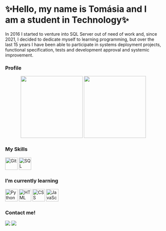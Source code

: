 # ✨Hello, my name is Tomásia and I am a student in Technology✨
In 2016 I started to venture into SQL Server out of need of work and, since 2021, I decided to dedicate myself to learning programming, but over the last 15 years I have been able to participate in systems deployment projects, functional specification, tests and development approval and systemic improvement.


### Profile <!-- Perfil -->
<div align=center>
  <img src="https://github-readme-stats.vercel.app/api?username=tomasiamcm&show_icons=true&theme=buefy&include_all_commits=true&count_private=true" height=200em />
  <img src="https://github-readme-stats.vercel.app/api/top-langs/?username=tomasiamcm&layout=compact&langs_count=7&theme=buefy" height=200em />
</div>
 
### My Skills <!-- Minhas Habilidades -->
  <img alt="Git" src="https://cdn-icons-png.flaticon.com/128/4926/4926624.png" width=40 height=40 /> <img alt="SQL Server"
src="https://cdn-icons-png.flaticon.com/512/5968/5968364.png" width=40 height=40 /> 

### I’m currently learning <!-- Estou estudando no momento -->
<img alt="Python" src="https://cdn-icons-png.flaticon.com/128/5968/5968350.png" width=40 height=40 /> <img alt="HTML"
src="https://cdn-icons-png.flaticon.com/128/5968/5968267.png" width=40 height=40 /> <img alt="CSS" 
src="https://cdn-icons-png.flaticon.com/128/5968/5968242.png" width=40 height=40 /> <img alt="JavaScript"
src="https://cdn-icons-png.flaticon.com/128/5968/5968292.png" width=40 height=40 /> 
  
### Contact me! <!-- Contate-me -->
  <a href="mailto:tomasiamcm@gmail.com"><img src="https://img.shields.io/badge/Gmail-D14836?style=for-the-badge&logo=gmail&logoColor=white" target="_blank"></a> <a href="https://www.linkedin.com/in/tomasiamussuri" target="_blank"><img src="https://img.shields.io/badge/-LinkedIn-%230077B5?style=for-the-badge&logo=linkedin&logoColor=white" target="_blank"></a>
